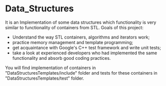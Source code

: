 # Data_Structures

It is an Implementation of some data structures which functionality is very similar to functionality of containers from STL. 
Goals of this project:
 - Understand the way STL containers, algorithms and iterators work;
 - practice memory management and template programming;
 - get acquaintance with Google's C++ test framework and write unit tests;
 - take a look at experienced developers who had implemented the same functionality and absorb good coding practices.

You will find implementation of containers in "DataStructuresTemplates/include" folder and tests for these containers in "DataStructuresTemplates/test" folder.
